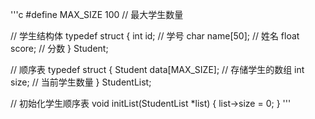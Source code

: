 '''c
#define MAX_SIZE 100  // 最大学生数量

// 学生结构体
typedef struct {
    int id;          // 学号
    char name[50];   // 姓名
    float score;     // 分数
} Student;

// 顺序表
typedef struct {
    Student data[MAX_SIZE];  // 存储学生的数组
    int size;                // 当前学生数量
} StudentList;

// 初始化学生顺序表
void initList(StudentList *list) {
    list->size = 0;
}
'''